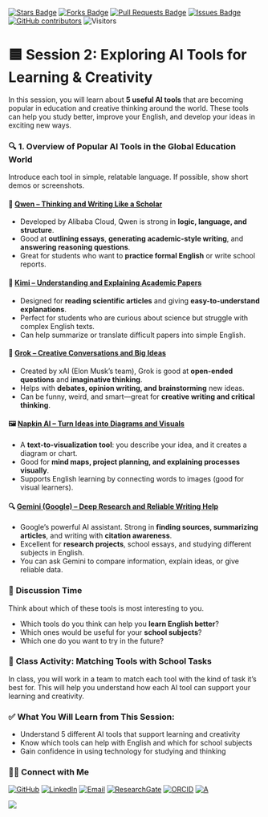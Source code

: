<a href="https://github.com/drshahizan/short-course/stargazers"><img src="https://img.shields.io/github/stars/drshahizan/short-course" alt="Stars Badge"/></a>
<a href="https://github.com/drshahizan/short-course/network/members"><img src="https://img.shields.io/github/forks/drshahizan/short-course" alt="Forks Badge"/></a>
<a href="https://github.com/drshahizan/short-course/pulls"><img src="https://img.shields.io/github/issues-pr/drshahizan/short-course" alt="Pull Requests Badge"/></a>
<a href="https://github.com/drshahizan/short-course"><img src="https://img.shields.io/github/issues/drshahizan/short-course" alt="Issues Badge"/></a>
<a href="https://github.com/drshahizan/short-course/graphs/contributors"><img alt="GitHub contributors" src="https://img.shields.io/github/contributors/drshahizan/short-course?color=2b9348"></a>
![Visitors](https://api.visitorbadge.io/api/visitors?path=https%3A%2F%2Fgithub.com%2Fdrshahizan%2Fshort-course&labelColor=%23d9e3f0&countColor=%23697689&style=flat)

# 🟦 Session 2: Exploring AI Tools for Learning & Creativity

In this session, you will learn about **5 useful AI tools** that are becoming popular in education and creative thinking around the world. These tools can help you study better, improve your English, and develop your ideas in exciting new ways.

### 🔍 **1. Overview of Popular AI Tools in the Global Education World**

Introduce each tool in simple, relatable language. If possible, show short demos or screenshots.

#### 📘 [Qwen – Thinking and Writing Like a Scholar](../2_idea/ai/qwen.md)

* Developed by Alibaba Cloud, Qwen is strong in **logic, language, and structure**.
* Good at **outlining essays**, **generating academic-style writing**, and **answering reasoning questions**.
* Great for students who want to **practice formal English** or write school reports.

#### 📄 [Kimi – Understanding and Explaining Academic Papers](../2_idea/ai/kimi.md)

* Designed for **reading scientific articles** and giving **easy-to-understand explanations**.
* Perfect for students who are curious about science but struggle with complex English texts.
* Can help summarize or translate difficult papers into simple English.


#### 🧠 [Grok – Creative Conversations and Big Ideas](../2_idea/ai/grok.md)

* Created by xAI (Elon Musk’s team), Grok is good at **open-ended questions** and **imaginative thinking**.
* Helps with **debates, opinion writing, and brainstorming** new ideas.
* Can be funny, weird, and smart—great for **creative writing and critical thinking**.


#### 🖼️ [Napkin AI – Turn Ideas into Diagrams and Visuals](../2_idea/ai/napkin.md)

* A **text-to-visualization tool**: you describe your idea, and it creates a diagram or chart.
* Good for **mind maps, project planning, and explaining processes visually**.
* Supports English learning by connecting words to images (good for visual learners).


#### 🔍 [Gemini (Google) – Deep Research and Reliable Writing Help](../2_idea/ai/gemini.md)

* Google’s powerful AI assistant. Strong in **finding sources, summarizing articles**, and writing with **citation awareness**.
* Excellent for **research projects**, school essays, and studying different subjects in English.
* You can ask Gemini to compare information, explain ideas, or give reliable data.

### 💬 **Discussion Time**

Think about which of these tools is most interesting to you.

* Which tools do you think can help you **learn English better**?
* Which ones would be useful for your **school subjects**?
* Which one do you want to try in the future?

### 🧠 **Class Activity: Matching Tools with School Tasks**

In class, you will work in a team to match each tool with the kind of task it’s best for. This will help you understand how each AI tool can support your learning and creativity.

### ✅ **What You Will Learn from This Session:**

* Understand 5 different AI tools that support learning and creativity
* Know which tools can help with English and which for school subjects
* Gain confidence in using technology for studying and thinking

### 🙌🏻 Connect with Me
<p align="left">
    <a href="https://github.com/drshahizan" target="_blank"><img alt="GitHub" src="https://img.shields.io/badge/-@drshahizan-181717?style=flat-square&logo=GitHub&logoColor=white"></a>
    <a href="https://www.linkedin.com/in/drshahizan" target="_blank"><img alt="LinkedIn" src="https://img.shields.io/badge/-drshahizan-blue?style=flat-square&logo=Linkedin&logoColor=white&link=https://www.linkedin.com/in/drshahizan/"></a>
    <a href="mailto:shahizan@utm.my" target="_blank"><img alt="Email" src="https://img.shields.io/badge/-shahizan@utm.my-c14438?style=flat-square&logo=Gmail&logoColor=white&link=mailto:shahizan@utm.my.com"></a>
    <a href="https://www.researchgate.net/profile/Mohd-Othman-28" target="_blank"><img alt="ResearchGate" src="https://img.shields.io/badge/-ResearchGate-00CCBB?style=flat-square&logo=ResearchGate&logoColor=white"></a>
    <a href="https://orcid.org/0000-0003-4261-1873" target="_blank"><img alt="ORCID" src="https://img.shields.io/badge/-ORCID-A6CE39?style=flat-square&logo=ORCID&logoColor=white"></a> 
 <a href="https://visitorbadge.io/status?path=https%3A%2F%2Fgithub.com%2Fdrshahizan" target="_blank"><img alt="A" src="https://api.visitorbadge.io/api/visitors?path=https%3A%2F%2Fgithub.com%2Fdrshahizan&labelColor=%23697689&countColor=%23555555&style=plastic"></a>
 
![](https://hit.yhype.me/github/profile?user_id=81284918)
</p>

